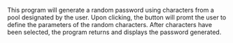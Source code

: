 This program will generate a random password using characters from a pool designated by the user.
Upon clicking, the button will promt the user to define the parameters of the random characters.
After characters have been selected, the program returns and displays the password generated.